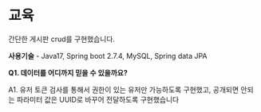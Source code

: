 # 교육
간단한 게시판 crud를 구현했습니다.



**사용기술** - Java17, Spring boot 2.7.4, MySQL, Spring data JPA 


**Q1. 데이터를 어디까지 믿을 수 있을까요?**


A1. 유저 토큰 검사를 통해서 권한이 있는 유저만 가능하도록 구현했고, 공개되면 안되는 파라미터 값은 UUID로 바꾸어 전달하도록 구현했습니다 
